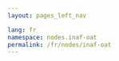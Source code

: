 ```yaml
---
layout: pages_left_nav

lang: fr
namespace: nodes.inaf-oat
permalink: /fr/nodes/inaf-oat
---
```


<!-- Content start -->

<!-- Content end -->
